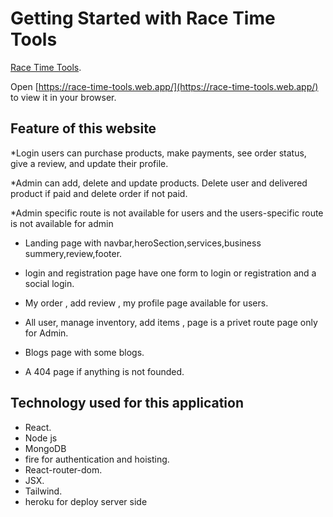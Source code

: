 # Getting Started with Race Time Tools

[Race Time Tools](https://race-time-tools.web.app/).




Open [https://race-time-tools.web.app/](https://race-time-tools.web.app/) to view it in your browser.


## Feature of this website

*Login users can purchase products, make payments, see order status, give a review, and
update their profile.

*Admin can add, delete and update products. Delete user and delivered product if paid and
delete order if not paid.

*Admin specific route is not available for users and the users-specific route is not available
for admin

* Landing page with navbar,heroSection,services,business summery,review,footer.

* login and registration page have one form to login or registration and a social login.

* My order , add review , my profile  page available for users.

* All user, manage inventory, add items , page is a privet route page only for Admin.

* Blogs page with some blogs.

* A 404 page if anything is not founded.


## Technology used for this application

* React.
* Node js
* MongoDB
* fire for authentication and hoisting.
* React-router-dom.
* JSX.
* Tailwind.
* heroku for deploy server side
